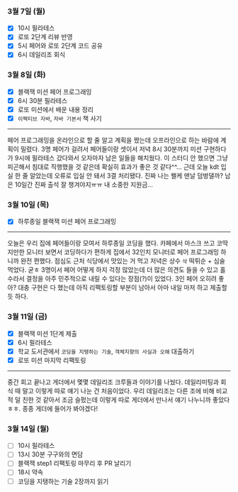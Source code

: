 ### 3월 7일 (월)
- [x] 10시 필라테스
- [x] 로또 2단계 리뷰 반영
- [x] 5시 페어와 로또 2단계 코드 공유
- [x] 6시 데일리조 회식

### 3월 8일 (화)
- [x] 블랙잭 미션 페어 프로그래밍
- [x] 6시 30분 필라테스
- [x] 로또 미션에서 배운 내용 정리
- [x] `이펙티브 자바`, `자바 기본서` 책 사기
---
페어 프로그래밍을 온라인으로 할 줄 알고 계획을 짰는데 오프라인으로 하는 바람에 계획이 밀렸다.
3명 페어가 걸려서 페어들이랑 셋이서 저녁 8시 30분까지 미션 구현하다가 9시에 필라테스 갔다와서 오자마자 남은 일들을 해치웠다.
이 스터디 안 했으면 그냥 피곤해서 침대로 직행했을 것 같은데 확실히 효과가 좋은 것 같다^^... 
근데 오늘 kdt 입실 한 줄 알았는데 오류로 입실 안 돼서 3결 처리됐다. 진짜 나는 왤케 맨날 덤벙댈까? 남은 10일간 진짜 출석 잘 챙겨야지ㅠㅠ 내 소중한 지원금... 

### 3월 10일 (목)
- [x] 하루종일 블랙잭 미션 페어 프로그래밍
---
오늘은 우리 집에 페어들이랑 모여서 하루종일 코딩을 했다.
카페에서 마스크 쓰고 코딱지만한 모니터 보면서 코딩하다가 편하게 집에서 32인치 모니터로 페어 프로그래밍 하니까 완전 편했다.
점심도 근처 식당에서 맛있는 거 먹고 저녁은 상수 `삭` 떡튀순 + 심술 먹었다. 굳ㅎ
3명이서 페어 어떻게 하지 걱정 많았는데 더 많은 의견도 들을 수 있고 홀수라서 결정을 아주 민주적으로 내릴 수 있다는 장점(?)이 있었다. 3인 페어 오히려 좋아?
대충 구현은 다 했는데 아직 리팩토링할 부분이 남아서 아마 내일 마저 하고 제출할 듯 하다.

### 3월 11일 (금)
- [x] 블랙잭 미션 1단계 제출
- [x] 6시 필라테스
- [x] 학교 도서관에서 `코딩을 지탱하는 기술`, `객체지향의 사실과 오해` 대출하기
- [x] 로또 미션 마지막 리팩토링
---
중간 회고 끝나고 게더에서 몇몇 데일리조 크루들과 이야기를 나눴다. 데일리미팅과 회식 때 말고 이렇게 따로 얘기 나눈 건 처음이었다.
우리 데일리조는 다른 조에 비해 비교적 덜 친한 것 같아서 조금 슬펐는데 이렇게 따로 게더에서 만나서 얘기 나누니까 좋았다ㅎㅎ.
종종 게더에 들어가 봐야겠다!

### 3월 14일 (월)
- [ ] 10시 필라테스
- [ ] 13시 30분 구구와의 면담
- [ ] 블랙잭 step1 리팩토링 마무리 후 PR 날리기
- [ ] 18시 약속
- [ ] 코딩을 지탱하는 기술 2장까지 읽기